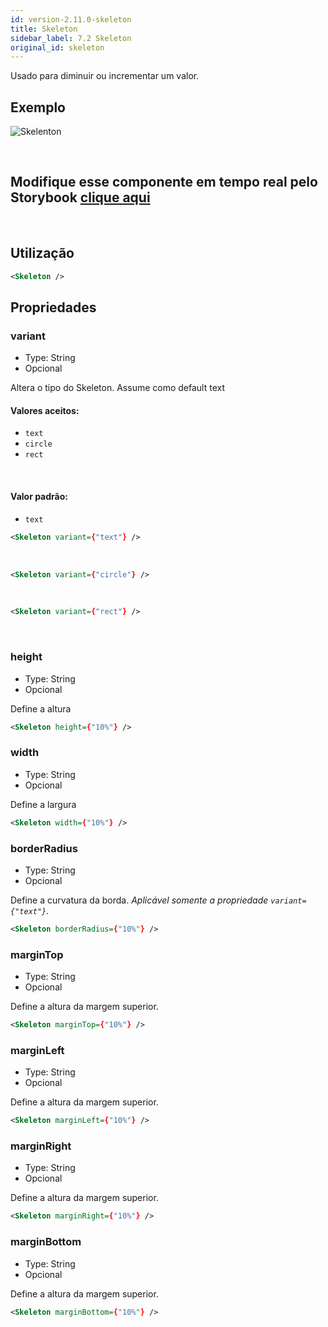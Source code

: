 ```yaml
---
id: version-2.11.0-skeleton
title: Skeleton
sidebar_label: 7.2 Skeleton
original_id: skeleton
---
```


Usado para diminuir ou incrementar um valor.

## Exemplo

![Skelenton](assets/images_components/v2.0.0/skeleton.png)

<br>

## Modifique esse componente em tempo real pelo Storybook [clique aqui](https://ame-miniapp-components.calindra.com.br/storybook/?path=/story/organiza%C3%A7%C3%A3o-skeleton--basic)

<br>

## Utilização

```xml
<Skeleton />
```

## Propriedades

### variant

- Type: String
- Opcional

Altera o tipo do Skeleton. Assume como default text<br>

#### Valores aceitos:

* ```text```
* ```circle```
* ```rect```
<br>

#### Valor padrão:

* ```text```

```xml
<Skeleton variant={"text"} />
```
<br>

```xml
<Skeleton variant={"circle"} />
```
<br>

```xml
<Skeleton variant={"rect"} />
```
<br>


### height

- Type: String
- Opcional

Define a altura<br>

```xml
<Skeleton height={"10%"} />
```

### width

- Type: String
- Opcional

Define a largura<br>

```xml
<Skeleton width={"10%"} />
```

### borderRadius

- Type: String
- Opcional

Define a curvatura da borda. *Aplicável somente a propriedade ```variant={"text"}```.*<br>


```xml
<Skeleton borderRadius={"10%"} />
```

### marginTop

- Type: String
- Opcional

Define a altura da margem superior.<br>

```xml
<Skeleton marginTop={"10%"} />
```

### marginLeft

- Type: String
- Opcional

Define a altura da margem superior.<br>

```xml
<Skeleton marginLeft={"10%"} />
```

### marginRight

- Type: String
- Opcional

Define a altura da margem superior.<br>

```xml
<Skeleton marginRight={"10%"} />
```

### marginBottom

- Type: String
- Opcional

Define a altura da margem superior.<br>

```xml
<Skeleton marginBottom={"10%"} />
```
